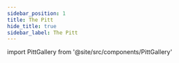 ```yaml
---
sidebar_position: 1
title: The Pitt
hide_title: true
sidebar_label: The Pitt
---
```


import PittGallery from '@site/src/components/PittGallery'

<PittGallery />

